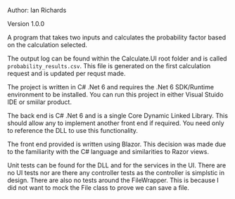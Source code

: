 Author: Ian Richards

Version 1.0.0

A program that takes two inputs and calculates the probability factor based on the calculation selected.

The output log can be found within the Calculate.UI root folder and is called `probability_results.csv`. This file is generated on the first calculation request and is updated per requst made.

The project is written in C# .Net 6 and requires the .Net 6 SDK/Runtime environment to be installed. You can run this project in either Visual Stuido IDE or smiilar product.

The back end is C# .Net 6 and is a single Core Dynamic Linked Library. This should allow any to implement another front end if required. You need only to reference the DLL to use this functionality.

The front end provided is written using Blazor. This decision was made due to the familiarity with the C# language and similarities to Razor views.

Unit tests can be found for the DLL and for the services in the UI. There are no UI tests nor are there any controller tests as the controller is simplstic in design. There are also no tests around the FileWrapper. This is because I did not want to mock the File class to prove we can save a file.
